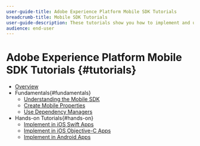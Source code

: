 ```yaml
---
user-guide-title: Adobe Experience Platform Mobile SDK Tutorials
breadcrumb-title: Mobile SDK Tutorials
user-guide-description: These tutorials show you how to implement and use the Adobe Experience Platform Mobile SDK in your mobile applications
audience: end-user
---
```


# Adobe Experience Platform Mobile SDK Tutorials {#tutorials}

+ [Overview](overview.md)
+ Fundamentals{#fundamentals}
  + [Understanding the Mobile SDK](/help/mobile-sdk/fundamentals/understanding-the-mobile-sdks.md)
  + [Create Mobile Properties](/help/mobile-sdk/fundamentals/create-mobile-properties-in-launch.md)
  + [Use Dependency Managers](/help/mobile-sdk/fundamentals/use-dependency-managers-with-mobile-sdk.md)
+ Hands-on Tutorials{#hands-on}
  + [Implement in iOS Swift Apps](https://docs.adobe.com/content/help/en/launch-learn/implementing-in-mobile-ios-swift-apps-with-launch/index.html)
  + [Implement in iOS Objective-C Apps](https://docs.adobe.com/content/help/en/launch-learn/implementing-in-mobile-ios-objective-c-apps-with-launch/index.html)
  + [Implement in Android Apps](https://docs.adobe.com/content/help/en/launch-learn/implementing-in-mobile-android-apps-with-launch/index.html)
